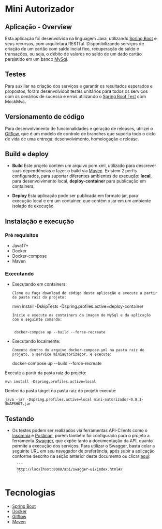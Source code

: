 # Mini Autorizador #


## Aplicação - Overview ##

Esta aplicação foi desenvolvida na linguagem Java, utilizando [Spring Boot](https://spring.io/projects/spring-boot) e seus recursos, com arquitetura RESTful. Disponibilizando serviços de criação de um cartão com saldo incial fixo, recuperação de saldo e transações, ou seja, o débito de valores no saldo de um dado cartão persistido em um banco [MySql](https://www.mysql.com/).

## Testes ##

  Para auxiliar na criação dos serviços e garantir os resultados esperados e propostos, foram desenvolvidos testes unitários para todos os serviços com os cenários de sucesso e erros utilizando o [Spring Boot Test](https://docs.spring.io/spring-boot/docs/1.5.2.RELEASE/reference/html/boot-features-testing.html) com MockMvc.

## Versionamento de código ##

  Para desenvolvimento de funcionalidades e geração de releases, utilizei o [Gitflow](https://github.com/nvie/gitflow), que é um modelo de controle de branches que suporta todo o ciclo de vida de uma entrega: desenvolvimento, homologação e release.

##  Build e deploy ##

* **Build** Este projeto contém um arquivo pom.xml, utilizado para descrever suas dependências e fazer o build via [Maven](https://maven.apache.org/).
  Existem 2 perfis configurados, para suportar diferentes ambientes de execução: **local**, para desenvolvimento local, **deploy-container** para publicação em containers.
  
* **Deploy** Esta aplicação pode ser publicada em formato jar, para execução local e em um container, que contém o jar em um ambiente isolado de execução.

##  Instalação e execução ##

### Pré requisitos ###
   
   *  Java17+
   *  Docker
   *  Docker-compose
   *  Maven

   
### Executando 
  
  - Executando em containers:
  	
  		Clone ou faça download do código desta aplicação e execute a partir da pasta raíz do projeto:
	
	mvn install -DskipTests -Dspring.profiles.active=deploy-container
	
  	    Inicie e execute os containers da imagem do MySql e da aplicação com o seguinte comando:
  	 

		 docker-compose up --build --force-recreate
	 
  - Executando localmente:
  		
  		Comente dentro do arquivo docker-compose.yml na pasta raiz do projeto, o service miniautorizador, e execute:
	
	docker-compose up --build --force-recreate

Execute a partir da pasta raiz do projeto:
	
	mvn install -Dspring.profiles.active=local

Dentro da pasta target na pasta raiz do projeto execute:
	
	java -jar -Dspring.profiles.active=local mini-autorizador-0.0.1-SNAPSHOT.jar


##  Testando ##

- Os testes podem ser realizados via ferramentas API-Clients como o [Insomnia](https://insomnia.rest/download) e [Postman](https://www.postman.com/), porém também foi configurado para o projeto a ferramenta [Swagger](https://swagger.io/), que expõe tanto a documentação da API, quanto permite a execução dos serviços.
 Para utilizar o Swagger, basta colar a seguinte URL em seu navegador de preferência, após subir a aplicação conforme descrito na seção anterior deste documento ou clicar [aqui](http://localhost:8080/api/swagger-ui/index.html#/):
		
		```
		http://localhost:8080/api/swagger-ui/index.html#/
		```

# Tecnologias ##

-  [Spring Boot](https://spring.io/projects/spring-boot)
-  [Docker](https://www.docker.com/)
-  [Gitflow](https://github.com/nvie/gitflow)
-  [Maven](https://maven.apache.org/)